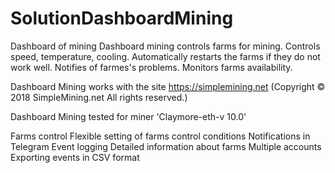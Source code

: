 # SolutionDashboardMining
Dashboard of mining
Dashboard mining controls farms for mining.
Controls speed, temperature, cooling.
Automatically restarts the farms if they do not work well.
Notifies of farmes's problems.
Monitors farms availability.

Dashboard Mining works with the site https://simplemining.net (Copyright © 2018 SimpleMining.net All rights reserved.)

Dashboard Mining tested for miner 'Claymore-eth-v 10.0'

Farms control
Flexible setting of farms control conditions
Notifications in Telegram
Event logging
Detailed information about farms
Multiple accounts
Exporting events in CSV format
